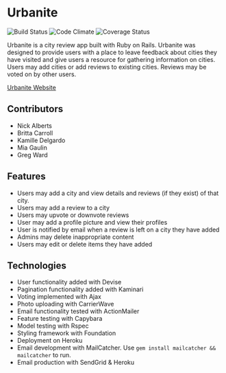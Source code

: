 # Urbanite
![Build Status](https://codeship.com/projects/f9427670-dcb9-0133-7a9d-767c373684f4/status?branch=master)
![Code Climate](https://codeclimate.com/github/nwalberts/urbanite.png)
![Coverage Status](https://coveralls.io/repos/nwalberts/urbanite/badge.png)

Urbanite is a city review app built with Ruby on Rails. Urbanite was designed to provide users with a place to leave feedback about cities they have visited and give users a resource for gathering information on cities. Users may add cities or add reviews to existing cities. Reviews may be voted on by other users.

[Urbanite Website](https://urbanite-group-project.herokuapp.com/)

## Contributors
* Nick Alberts
* Britta Carroll
* Kamille Delgardo
* Mia Gaulin
* Greg Ward

## Features
* Users may add a city and view details and reviews (if they exist) of that city.
* Users may add a review to a city
* Users may upvote or downvote reviews
* User may add a profile picture and view their profiles
* User is notified by email when a review is left on a city they have added
* Admins may delete inappropriate content
* Users may edit or delete items they have added


## Technologies
* User functionality added with Devise
* Pagination functionality added with Kaminari
* Voting implemented with Ajax
* Photo uploading with CarrierWave
* Email functionality tested with ActionMailer
* Feature testing with Capybara
* Model testing with Rspec
* Styling framework with Foundation
* Deployment on Heroku
* Email development with MailCatcher. Use ``` gem install mailcatcher && mailcatcher ``` to run.
* Email production with SendGrid & Heroku
